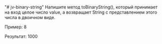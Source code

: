 "# jv-binary-string" 
Напишите метод toBinaryString(), который принимает на вход целое число value, а возвращает String с представлением этого числа в двоичном виде.

Пример: 8

Результат: 1000

